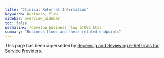 ```yaml
---
title: "Clinical Referral Information"
keywords: business, flow
sidebar: overview_sidebar
toc: false
permalink: /develop_business_flow_bf002.html
summary: "Business flows and their related endpoints"
---
```


This page has been superseded by [Receiving and Reviewing e-Referrals for Service Providers](receiving_referrals.html).
